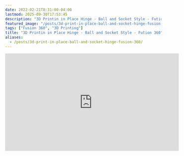 ```yaml
---
date: 2022-02-21T8:31:00-04:00
lastmod: 2025-09-30T17:53:45
description: "3D Printin in Place Hinge - Ball and Socket Style - Fution 360"
featured_image: "/posts/3d-print-in-place-ball-and-socket-hinge-fusion-360/print in place ball and socket hinge title.jpg"
tags: ["Fusion 360", "3D Printing"]
title: "3D Printin in Place Hinge - Ball and Socket Style - Fution 360"
aliases:
  - /posts/3d-print-in-place-ball-and-socket-hinge-fusion-360/
---
```


<div class="iframe-16-9-container">
<iframe class="youTubeIframe" width="560" height="315" src="https://www.youtube.com/embed/9P1PPWP4uZk?rel=0" title="YouTube video player" frameborder="0" allow="accelerometer; autoplay; clipboard-write; encrypted-media; gyroscope; picture-in-picture; web-share" referrerpolicy="strict-origin-when-cross-origin" allowfullscreen></iframe>
</div>
